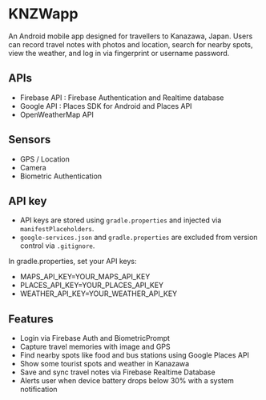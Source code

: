 # KNZWapp

An Android mobile app designed for travellers to Kanazawa, Japan. Users can record travel notes with photos and location, search for nearby spots, view the weather, and log in via fingerprint or username password.

## APIs
- Firebase API : Firebase Authentication and Realtime database
- Google API : Places SDK for Android and Places API
- OpenWeatherMap API

## Sensors
- GPS / Location
- Camera
- Biometric Authentication

## API key
- API keys are stored using `gradle.properties` and injected via `manifestPlaceholders`.
- `google-services.json` and `gradle.properties` are excluded from version control via `.gitignore`.

In gradle.properties, set your API keys:
- MAPS_API_KEY=YOUR_MAPS_API_KEY
- PLACES_API_KEY=YOUR_PLACES_API_KEY
- WEATHER_API_KEY=YOUR_WEATHER_API_KEY

## Features
- Login via Firebase Auth and BiometricPrompt
- Capture travel memories with image and GPS
- Find nearby spots like food and bus stations using Google Places API
- Show some tourist spots and weather in Kanazawa
- Save and sync travel notes via Firebase Realtime Database
- Alerts user when device battery drops below 30% with a system notification
